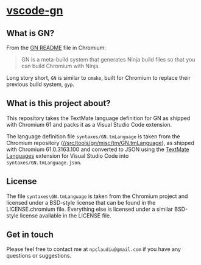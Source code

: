 # [vscode-gn](https://marketplace.visualstudio.com/items?itemName=npclaudiu.vs-code-gn)

## What is GN?

From the [GN README](https://chromium.googlesource.com/chromium/src/+/master/tools/gn/README.md)
file in Chromium:

> GN is a meta-build system that generates Ninja build files
> so that you can build Chromium with Ninja.

Long story short, `GN` is similar to `cmake`, built for Chromium to replace their previous build system, `gyp`.

## What is this project about?

This repository takes the TextMate language definition for GN
as shipped with Chromium 61 and packs it as a Visual Studio
Code extension.

The language definition file `syntaxes/GN.tmLanguage` is taken
from the Chromium repository ([//src/tools/gn/misc/tm/GN.tmLanguage](https://cs.chromium.org/chromium/src/tools/gn/misc/tm/GN.tmLanguage?q=gn+tmlanguage&sq=package:chromium&l=1)),
as shipped with Chromium 61.0.3163.100 and converted to JSON
using the [TextMate Languages](https://marketplace.visualstudio.com/items?itemName=Togusa09.tmlanguage)
extension for Visual Studio Code into `syntaxes/GN.tmLanguage.json`.

## License

The file `syntaxes\GN.tmLanguage` is taken from the Chromium project
and licensed under a BSD-style license that can be found in the
LICENSE.chromium file. Everything else is licensed under a similar
BSD-style license available in the LICENSE file.

## Get in touch

Please feel free to contact me at `npclaudiu@gmail.com` if you
have any questions or suggestions.
